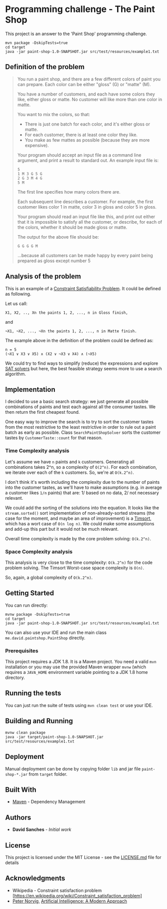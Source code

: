 # Programming challenge - The Paint Shop

This project is an answer to the 'Paint Shop' programming challenge.

```
mvn package -DskipTests=true
cd target
java -jar paint-shop-1.0-SNAPSHOT.jar src/test/resources/example1.txt
```

## Definition of the problem

> You run a paint shop, and there are a few different colors of paint 
you can prepare. Each color can be either "gloss" (G) or "matte" (M).
>
> You have a number of customers, and each have some colors they like, either gloss or matte. No customer will like more than one color in matte.
>
> You want to mix the colors, so that:
> * There is just one batch for each color, and it's either gloss or matte.
> * For each customer, there is at least one color they like.
> * You make as few mattes as possible (because they are more expensive).
>
> Your program should accept an input file as a command line argument, and print a result to standard out.
> An example input file is:
> ```
> 5
> 1 M 3 G 5 G
> 2 G 3 M 4 G
> 5 M
> ```
>
> The first line specifies how many colors there are.
>
> Each subsequent line describes a customer.  For example, the first
> customer likes color 1 in matte, color 3 in gloss and color 5 in gloss.
>
> Your program should read an input file like this, and print out either
> that it is impossible to satisfy all the customer, or describe, for
> each of the colors, whether it should be made gloss or matte.
>
> The output for the above file should be:
>
> `G G G G M`
>
> ...because all customers can be made happy by every paint being prepared as gloss except number 5

## Analysis of the problem

This is an example of a [Constraint Satisfiability Problem](https://en.wikipedia.org/wiki/Constraint_satisfaction_problem).
It could be defined as following.

Let us call:
 ```
X1, X2, .., Xn the paints 1, 2, ..., n in Gloss finish,
```
and
```
¬X1, ¬X2, ..., ¬Xn the paints 1, 2, ..., n in Matte finish.
```

The example above in the definition of the problem could be defined as:

```
n = 5
(¬X1 ∨ X3 ∨ X5) ∧ (X2 ∨ ¬X3 ∨ X4) ∧ (¬X5)
```

We could try to find ways to simplify (reduce) the expressions and
explore [SAT solvers](https://en.wikipedia.org/wiki/Category:SAT_solvers)
but here, the best feasible strategy seems more to use a search
algorithm.

## Implementation
I decided to use a basic search strategy: we just generate all
possible combinations of paints and test each against all the consumer
tastes.
We then return the first cheapest found.


One easy way to improve the search is to try to sort the customer tastes
from the most restrictive to the least restrictive in order to rule out
a paint batch as early as possible.
Class `SearchPaintShopSolver` sorts the customer tastes by
`CustomerTaste::count` for that reason.

### Time Complexity analysis
Let's assume we have `n` paints and `k` customers.
Generating all combinations takes 2^n, so a complexity of `O(2^n)`.
For each combination, we iterate over each of the `k` customers.
So, we're at `O(k.2^n)`.

I don't think it's worth including the complexity due to the
number of paints into the customer tastes, as we'll have to make
assumptions (e.g. in average a customer likes `1/n` paints) that are:
1/ based on no data, 2/ not necessary relevant.

We could add the sorting of the solutions into the equation.
It looks like the `stream.sorted()` sort implementation of
non-already-sorted streams
(the case for the moment, and maybe an area of improvement) is a
[Timsort](https://en.wikipedia.org/wiki/Timsort), which has a wort case
of `O(n log n)`.
We could make some assumptions and add-up this part but it would not be
much relevant.

Overall time complexity is made by the core problem solving: `O(k.2^n)`.

### Space Complexity analysis
This analysis is very close to the time complexity: `O(k.2^n)` for the
code problem solving.
The Timsort Worst-case space complexity is `O(n)`.

So, again, a global complexity of `O(k.2^n)`.


## Getting Started

You can run directly:

```
mvnw package -DskipTests=true
cd target
java -jar paint-shop-1.0-SNAPSHOT.jar src/test/resources/example1.txt
```

You can also use your IDE and run the main class
`me.david.paintshop.PaintShop` directly.

### Prerequisites

This project requires a JDK 1.8.
It is a Maven project. You need a valid `mvn` installation or you may
use the provided Maven wrapper `mvnw` (which requires a `JAVA_HOME`
environment variable pointing to a JDK 1.8 home directory.

## Running the tests

You can just run the suite of tests using `mvn clean test` or use
your IDE.

## Building and Running

```
mvnw clean package
java -jar target/paint-shop-1.0-SNAPSHOT.jar src/test/resources/example1.txt
```

## Deployment

Manual deployment can be done by copying folder `lib` and jar file
`paint-shop-*.jar` from `target` folder.

## Built With

* [Maven](https://maven.apache.org/) - Dependency Management


## Authors

* **David Sanches** - *Initial work*

## License

This project is licensed under the MIT License - see the [LICENSE.md](LICENSE.md) file for details

## Acknowledgments

* Wikipedia - Constraint satisfaction problem [https://en.wikipedia.org/wiki/Constraint_satisfaction_problem]
* [Peter Norvig](http://norvig.com/), [Artificial Intelligence: A Modern Approach](http://aima.cs.berkeley.edu/)

